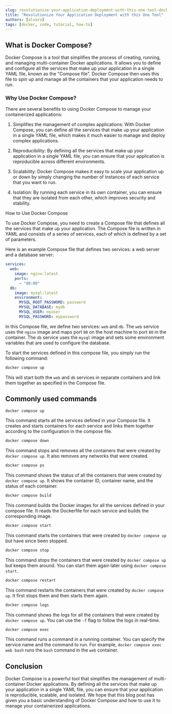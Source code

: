 ```yaml
---
slug: revolutionize-your-application-deployment-with-this-one-tool-docker compose
title: "Revolutionize Your Application Deployment with this One Tool"
authors: [alvaro]
tags: [docker, code, tutorial, how-to]
---
```


## What is Docker Compose?

Docker Compose is a tool that simplifies the process of creating, running, and managing multi-container Docker applications. It allows you to define and configure all the services that make up your application in a single YAML file, known as the "Compose file". Docker Compose then uses this file to spin up and manage all the containers that your application needs to run.

### Why Use Docker Compose?

There are several benefits to using Docker Compose to manage your containerized applications:

1. Simplifies the management of complex applications: With Docker Compose, you can define all the services that make up your application in a single YAML file, which makes it much easier to manage and deploy complex applications.

2. Reproducibility: By defining all the services that make up your application in a single YAML file, you can ensure that your application is reproducible across different environments.

3. Scalability: Docker Compose makes it easy to scale your application up or down by simply changing the number of instances of each service that you want to run.

4. Isolation: By running each service in its own container, you can ensure that they are isolated from each other, which improves security and stability.

How to Use Docker Compose

To use Docker Compose, you need to create a Compose file that defines all the services that make up your application. The Compose file is written in YAML and consists of a series of services, each of which is defined by a set of parameters.

Here is an example Compose file that defines two services: a web server and a database server:

```yaml
services:
  web:
    image: nginx:latest
    ports:
      - "80:80"
  db:
    image: mysql:latest
    environment:
      MYSQL_ROOT_PASSWORD: password
      MYSQL_DATABASE: mydb
      MYSQL_USER: myuser
      MYSQL_PASSWORD: mypassword
```

In this Compose file, we define two services: `web` and `db`. The `web` service uses the `nginx` image and maps port `80` on the host machine to port `80` in the container. The `db` service uses the `mysql` image and sets some environment variables that are used to configure the database.

To start the services defined in this compose file, you simply run the following command:

```bash
docker compose up
```

This will start both the `web` and `db` services in separate containers and link them together as specified in the Compose file.

## Commonly used commands

```bash
docker compose up
```

This command starts all the services defined in your Compose file. It creates and starts containers for each service and links them together according to the configuration in the compose file.

```bash
docker compose down
```

This command stops and removes all the containers that were created by `docker compose up`. It also removes any networks that were created.

```bash
docker compose ps
```

This command shows the status of all the containers that were created by `docker compose up`. It shows the container ID, container name, and the status of each container.


```bash
docker compose build
```

This command builds the Docker images for all the services defined in your compose file. It reads the Dockerfile for each service and builds the corresponding image.

```bash
docker compose start
```

This command starts the containers that were created by `docker compose up` but have since been stopped.

```bash
docker compose stop
```

This command stops the containers that were created by `docker compose up` but keeps them around. You can start them again later using `docker compose start`.

```bash
docker compose restart
```

This command restarts the containers that were created by `docker compose up`. It first stops them and then starts them again.

```bash
docker compose logs
```

This command shows the logs for all the containers that were created by `docker compose up`. You can use the `-f` flag to follow the logs in real-time.

```bash
docker compose exec
```

This command runs a command in a running container. You can specify the service name and the command to run. For example, `docker compose exec web bash` runs the `bash` command in the `web` container.

## Conclusion

Docker Compose is a powerful tool that simplifies the management of multi-container Docker applications. By defining all the services that make up your application in a single YAML file, you can ensure that your application is reproducible, scalable, and isolated. We hope that this blog post has given you a basic understanding of Docker Compose and how to use it to manage your containerized applications.